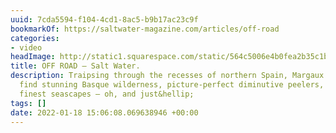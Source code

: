```yaml
---
uuid: 7cda5594-f104-4cd1-8ac5-b9b17ac23c9f
bookmarkOf: https://saltwater-magazine.com/articles/off-road
categories:
- video
headImage: http://static1.squarespace.com/static/564c5006e4b0fea2b35c1bbf/5733359af8508218bba2e860/61d5d024095a54324600b0bb/1641406760903/SW_ULTRARANGE_-52.jpg?format=1500w
title: OFF ROAD — Salt Water.
description: Traipsing through the recesses of northern Spain, Margaux and Aimée Arramon-Tucoo
  find stunning Basque wilderness, picture-perfect diminutive peelers, some of Europe’s
  finest seascapes – oh, and just&hellip;
tags: []
date: 2022-01-18 15:06:08.069638946 +00:00
---
```


